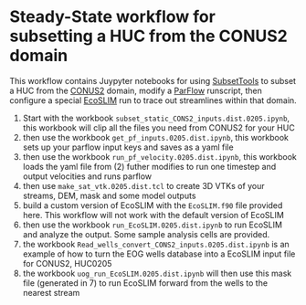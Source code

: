 # Steady-State workflow for subsetting a HUC from the CONUS2 domain

This workflow contains Juypyter notebooks for using [SubsetTools](https://hydroframesubsettools.readthedocs.io/en/latest/) to subset a HUC from the [CONUS2](https://hydroframe.org/parflow-conus2) domain, modify a [ParFlow](https://parflow.org) runscript, then configure a special [EcoSLIM](https://github.com/reedmaxwell/EcoSLIM) run to trace out streamlines within that domain.

1. Start with the workbook `subset_static_CONS2_inputs.dist.0205.ipynb`, this workbook will clip all the files you need from CONUS2 for your HUC
2. then use the workbook `get_pf_inputs.0205.dist.ipynb`, this workbook sets up your parflow input keys and saves as a yaml file
3. then use the workbook `run_pf_velocity.0205.dist.ipynb`, this workbook loads the yaml file from (2) futher modifies to run one timestep and output velocities and runs parflow
4. then use `make_sat_vtk.0205.dist.tcl` to create 3D VTKs of your streams, DEM, mask and some model outputs
5. build a custom version of EcoSLIM with the `EcoSLIM.f90` file provided here.  This workflow will not work with the default version of EcoSLIM
6. then use the workbook `run_EcoSLIM.0205.dist.ipynb` to run EcoSLIM and analyze the output.  Some sample analysis cells are provided.
7. the workbook `Read_wells_convert_CONS2_inputs.0205.dist.ipynb` is an example of how to turn the EOG wells database into a EcoSLIM input file for CONUS2, HUC0205
8. the workbook `uog_run_EcoSLIM.0205.dist.ipynb` will then use this mask file (generated in 7) to run EcoSLIM forward from the wells to the nearest stream
